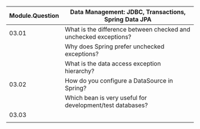 &nbsp;

| Module.Question | Data Management: JDBC, Transactions, Spring Data JPA                  |
| --------------- |-----------------------------------------------------------------------|
| 03.01           | What is the difference between checked and unchecked exceptions?      |
|                 | Why does Spring prefer unchecked exceptions?                          |
|                 | What is the data access exception hierarchy?                          |
| 03.02           | How do you configure a DataSource in Spring?                          |
|                 | Which bean is very useful for development/test databases?             |
| 03.03           |                                                                       |
|                 |                                                                       |
